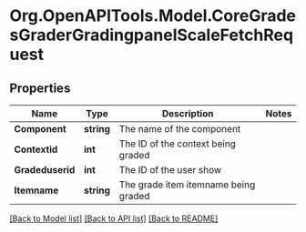 # Org.OpenAPITools.Model.CoreGradesGraderGradingpanelScaleFetchRequest

## Properties

Name | Type | Description | Notes
------------ | ------------- | ------------- | -------------
**Component** | **string** | The name of the component | 
**Contextid** | **int** | The ID of the context being graded | 
**Gradeduserid** | **int** | The ID of the user show | 
**Itemname** | **string** | The grade item itemname being graded | 

[[Back to Model list]](../README.md#documentation-for-models) [[Back to API list]](../README.md#documentation-for-api-endpoints) [[Back to README]](../README.md)

